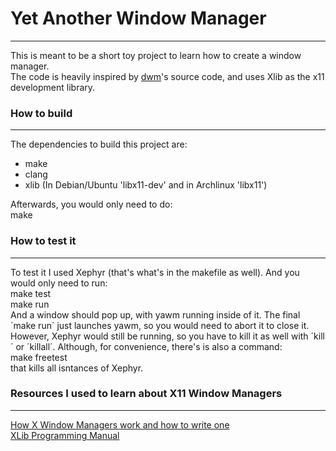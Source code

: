 # Yet Another Window Manager
---
This is meant to be a short toy project to learn how to create a window manager.  
The code is heavily inspired by [dwm](https://dwm.suckless.org/)'s source code, and uses Xlib as the x11 development library.   

### How to build
---
The dependencies to build this project are:
- make
- clang
- xlib (In Debian/Ubuntu 'libx11-dev' and in Archlinux 'libx11')   

Afterwards, you would only need to do:   
    make

### How to test it
---
To test it I used Xephyr (that's what's in the makefile as well). And you would only need to run:  
    make test  
    make run  
And a window should pop up, with yawm running inside of it. The final ´make run´ just launches yawm, so you would need to abort it to close it.  
However, Xephyr would still be running, so you have to kill it as well with ´kill´ or ´killall´. Although, for convenience, there's is also a command:  
    make freetest  
that kills all isntances of Xephyr.  

### Resources I used to learn about X11 Window Managers
---
[How X Window Managers work and how to write one](https://jichu4n.com/posts/how-x-window-managers-work-and-how-to-write-one-part-i/)  
[XLib Programming Manual](https://tronche.com/gui/x/xlib/)   

